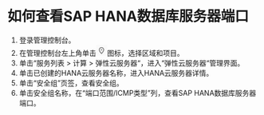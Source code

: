 # 如何查看SAP HANA数据库服务器端口<a name="saphana_02_0080"></a>

1.  登录管理控制台。
2.  在管理控制台左上角单击![](figures/icon-region-13.png)图标，选择区域和项目。
3.  单击“服务列表 \> 计算 \> 弹性云服务器“，进入“弹性云服务器“管理界面。
4.  单击已创建的HANA云服务器名称，进入HANA云服务器详情。
5.  单击“安全组”页签，查看安全组。
6.  单击安全组名称，在“端口范围/ICMP类型”列，查看SAP HANA数据库服务器端口。

